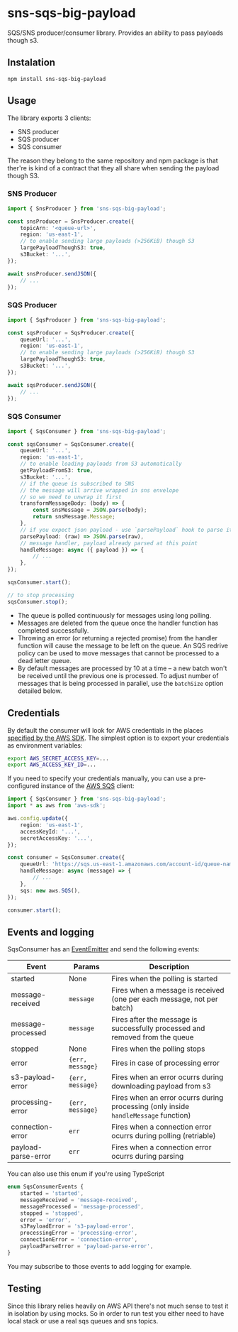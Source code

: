 # sns-sqs-big-payload

SQS/SNS producer/consumer library. Provides an ability to pass payloads though s3.

## Instalation

```
npm install sns-sqs-big-payload
```

## Usage

The library exports 3 clients:

-   SNS producer
-   SQS producer
-   SQS consumer

The reason they belong to the same repository and npm package
is that ther're is kind of a contract that they all share when sending the payload though S3.

### SNS Producer

```ts
import { SnsProducer } from 'sns-sqs-big-payload';

const snsProducer = SnsProducer.create({
    topicArn: '<queue-url>',
    region: 'us-east-1',
    // to enable sending large payloads (>256KiB) though S3
    largePayloadThoughS3: true,
    s3Bucket: '...',
});

await snsProducer.sendJSON({
    // ...
});
```

### SQS Producer

```ts
import { SqsProducer } from 'sns-sqs-big-payload';

const sqsProducer = SqsProducer.create({
    queueUrl: '...',
    region: 'us-east-1',
    // to enable sending large payloads (>256KiB) though S3
    largePayloadThoughS3: true,
    s3Bucket: '...',
});

await sqsProducer.sendJSON({
    // ...
});
```

### SQS Consumer

```ts
import { SqsConsumer } from 'sns-sqs-big-payload';

const sqsConsumer = SqsConsumer.create({
    queueUrl: '...',
    region: 'us-east-1',
    // to enable loading payloads from S3 automatically
    getPayloadFromS3: true,
    s3Bucket: '...',
    // if the queue is subscribed to SNS
    // the message will arrive wrapped in sns envelope
    // so we need to unwrap it first
    transformMessageBody: (body) => {
        const snsMessage = JSON.parse(body);
        return snsMessage.Message;
    },
    // if you expect json payload - use `parsePayload` hook to parse it
    parsePayload: (raw) => JSON.parse(raw),
    // message handler, payload already parsed at this point
    handleMessage: async ({ payload }) => {
        // ...
    },
});

sqsConsumer.start();

// to stop processing
sqsConsumer.stop();
```

-   The queue is polled continuously for messages using long polling.
-   Messages are deleted from the queue once the handler function has completed successfully.
-   Throwing an error (or returning a rejected promise) from the handler function will cause the message to be left on the queue. An SQS redrive policy can be used to move messages that cannot be processed to a dead letter queue.
-   By default messages are processed by 10 at a time – a new batch won't be received until the previous one is processed. To adjust number of messages that is being processed in parallel, use the `batchSize` option detailed below.

## Credentials

By default the consumer will look for AWS credentials in the places [specified by the AWS SDK](https://docs.aws.amazon.com/sdk-for-javascript/v2/developer-guide/configuring-the-jssdk.html#Setting_AWS_Credentials). The simplest option is to export your credentials as environment variables:

```sh
export AWS_SECRET_ACCESS_KEY=...
export AWS_ACCESS_KEY_ID=...
```

If you need to specify your credentials manually, you can use a pre-configured instance of the [AWS SQS](https://docs.aws.amazon.com/AWSJavaScriptSDK/latest/AWS/SQS.html) client:

```ts
import { SqsConsumer } from 'sns-sqs-big-payload';
import * as aws from 'aws-sdk';

aws.config.update({
    region: 'us-east-1',
    accessKeyId: '...',
    secretAccessKey: '...',
});

const consumer = SqsConsumer.create({
    queueUrl: 'https://sqs.us-east-1.amazonaws.com/account-id/queue-name',
    handleMessage: async (message) => {
        // ...
    },
    sqs: new aws.SQS(),
});

consumer.start();
```

## Events and logging

SqsConsumer has an [EventEmitter](https://nodejs.org/api/events.html) and send the following events:

| Event               | Params           | Description                                                                         |
| ------------------- | ---------------- | ----------------------------------------------------------------------------------- |
| started             | None             | Fires when the polling is started                                                   |
| message-received    | `message`        | Fires when a message is received (one per each message, not per batch)              |
| message-processed   | `message`        | Fires after the message is successfully processed and removed from the queue        |
| stopped             | None             | Fires when the polling stops                                                        |
| error               | `{err, message}` | Fires in case of processing error                                                   |
| s3-payload-error    | `{err, message}` | Fires when an error ocurrs during downloading payload from s3                       |
| processing-error    | `{err, message}` | Fires when an error ocurrs during processing (only inside `handleMessage` function) |
| connection-error    | `err`            | Fires when a connection error ocurrs during polling (retriable)                     |
| payload-parse-error | `err`            | Fires when a connection error ocurrs during parsing                                 |

You can also use this enum if you're using TypeScript

```ts
enum SqsConsumerEvents {
    started = 'started',
    messageReceived = 'message-received',
    messageProcessed = 'message-processed',
    stopped = 'stopped',
    error = 'error',
    s3PayloadError = 's3-payload-error',
    processingError = 'processing-error',
    connectionError = 'connection-error',
    payloadParseError = 'payload-parse-error',
}
```

You may subscribe to those events to add logging for example.

## Testing

Since this library relies heavily on AWS API there's not much sense to test it in isolation by using mocks.
So in order to run test you either need to have local stack or use a real sqs queues and sns topics.
